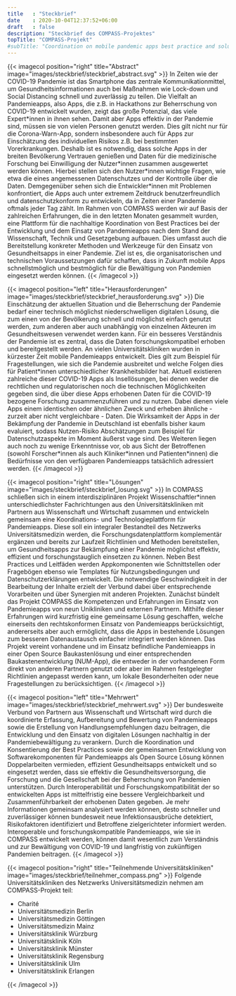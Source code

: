 ```yaml
---
title   : "Steckbrief"
date    : 2020-10-04T12:37:52+06:00
draft   : false
description: "Steckbrief des COMPASS-Projektes"
topTitle: "COMPASS-Projekt"
#subTitle: "Coordination on mobile pandemic apps best practice and solution sharing"
---
```



{{< imagecol position="right" title="Abstract" image="images/steckbrief/steckbrief_abstract.svg" >}}
In Zeiten wie der COVID-19 Pandemie ist das Smartphone das zentrale Kommunikationmittel, um Gesundheitsinformationen auch bei Maßnahmen wie Lock-down und Social Distancing schnell und zuverlässig zu teilen. Die Vielfalt an Pandemieapps, also Apps, die z.B. in Hackathons zur Beherrschung von COVID-19 entwickelt wurden, zeigt das große Potenzial, das viele Expert\*innen in ihnen sehen. Damit aber Apps effektiv in der Pandemie sind, müssen sie von vielen Personen genutzt werden. Dies gilt nicht nur für die Corona-Warn-App, sondern insbesondere auch für Apps zur Einschätzung des individuellen Risikos z.B. bei bestimmten Vorerkrankungen. Deshalb ist es notwendig, dass solche Apps in der breiten Bevölkerung Vertrauen genießen und Daten für die medizinische Forschung bei Einwilligung der Nutzer\*innen zusammen ausgewertet werden können. Hierbei stellen sich den Nutzer\*innen wichtige Fragen, wie etwa die eines angemessenen Datenschutzes und der Kontrolle über die Daten. Demgegenüber sehen sich die Entwickler\*innen mit Problemen konfrontiert, die Apps auch unter extremem Zeitdruck benutzerfreundlich und datenschutzkonform zu entwickeln, da in Zeiten einer Pandemie oftmals jeder Tag zählt. Im Rahmen von COMPASS werden wir auf Basis der zahlreichen Erfahrungen, die in den letzten Monaten gesammelt wurden, eine Plattform für die nachhaltige Koordination von Best Practices bei der Entwicklung und dem Einsatz von Pandemieapps nach dem Stand der Wissenschaft, Technik und Gesetzgebung aufbauen. Dies umfasst auch die  Bereitstellung konkreter Methoden und Werkzeuge für den Einsatz von Gesundheitsapps in einer Pandemie. Ziel ist es, die organisatorischen und technischen Voraussetzungen dafür schaffen, dass in Zukunft mobile Apps schnellstmöglich und bestmöglich für die Bewältigung von Pandemien eingesetzt werden können.
{{< /imagecol >}}


{{< imagecol position="left" title="Herausforderungen" image="images/steckbrief/steckbrief_herausforderung.svg" >}}
Die Einschätzung der aktuellen Situation und die Beherrschung der Pandemie bedarf einer technisch möglichst niederschwelligen digitalen Lösung, die zum einen von der Bevölkerung schnell und möglichst einfach genutzt werden, zum anderen aber auch unabhängig von einzelnen Akteuren im Gesundheitswesen verwendet werden kann. Für ein besseres Verständnis der Pandemie ist es zentral, dass die Daten forschungskompatibel erhoben und bereitgestellt werden.  An vielen Universitätskliniken wurden in kürzester Zeit mobile Pandemieapps entwickelt. Dies gilt zum Beispiel für Fragestellungen, wie sich die Pandemie ausbreitet und welche Folgen dies für Patient\*innen unterschiedlicher Krankheitsbilder hat. Aktuell existieren zahlreiche dieser COVID-19 Apps als Insellösungen, bei denen weder die rechtlichen und regulatorischen noch die technischen Möglichkeiten gegeben sind, die über diese Apps erhobenen Daten für die COVID-19 bezogene Forschung zusammenzuführen und zu nutzen. Dabei dienen viele Apps einem identischen oder ähnlichen Zweck und erheben ähnliche - zurzeit aber nicht vergleichbare - Daten. Die Wirksamkeit der Apps in der Bekämpfung der Pandemie in Deutschland ist ebenfalls bisher kaum evaluiert, sodass Nutzen-Risiko Abschätzungen zum Beispiel für Datenschutzaspekte im Moment äußerst vage sind. Des Weiteren liegen auch noch zu wenige Erkenntnisse vor, ob aus Sicht der Betroffenen (sowohl Forscher\*innen als auch Kliniker\*innen und Patienten\*innen) die Bedürfnisse von den verfügbaren Pandemieapps tatsächlich adressiert werden.
{{< /imagecol >}}


{{< imagecol position="right" title="Lösungen" image="images/steckbrief/steckbrief_losung.svg" >}}
In COMPASS schließen sich in einem interdisziplinären Projekt Wissenschaftler*innen unterschiedlichster Fachrichtungen aus den Universitätskliniken mit Partnern aus Wissenschaft und Wirtschaft zusammen und entwickeln gemeinsam eine Koordinations- und Technologieplattform für Pandemieapps. Diese soll ein integraler Bestandteil des Netzwerks Universitätsmedizin werden, die Forschungsdatenplattform komplementär ergänzen und bereits zur Laufzeit Richtlinien und Methoden bereitstellen, um Gesundheitsapps zur Bekämpfung einer Pandemie möglichst effektiv, effizient und forschungstauglich einsetzen zu können. Neben Best Practices und Leitfäden werden Appkomponenten wie Schnittstellen oder Fragebögen ebenso wie Templates für Nutzungsbedingungen und Datenschutzerklärungen entwickelt. Die notwendige Geschwindigkeit in der Bearbeitung der Inhalte erzielt der Verbund dabei über entsprechende Vorarbeiten und über Synergien mit anderen Projekten. Zunächst bündelt das Projekt COMPASS die Kompetenzen und Erfahrungen im Einsatz von Pandemieapps von neun Unikliniken und externen Partnern. Mithilfe dieser Erfahrungen wird kurzfristig eine gemeinsame Lösung geschaffen, welche einerseits den rechtskonformen Einsatz von Pandemieapps berücksichtigt, andererseits aber auch ermöglicht, dass die Apps in bestehende Lösungen zum besseren Datenaustausch einfacher integriert werden können. Das Projekt vereint vorhandene und im Einsatz befindliche Pandemieapps in einer Open Source Baukastenlösung und einer entsprechenden Baukastenentwicklung (NUM-App), die entweder in der vorhandenen Form direkt von anderen Partnern genutzt oder aber im Rahmen festgelegter Richtlinien angepasst werden kann, um lokale Besonderheiten oder neue Fragestellungen zu berücksichtigen.
{{< /imagecol >}}


{{< imagecol position="left" title="Mehrwert" image="images/steckbrief/steckbrief_mehrwert.svg" >}}
Der bundesweite Verbund von Partnern aus Wissenschaft und Wirtschaft wird durch die koordinierte Erfassung, Aufbereitung und Bewertung von Pandemieapps sowie die Erstellung von Handlungsempfehlungen dazu beitragen, die Entwicklung und den Einsatz von digitalen Lösungen nachhaltig in der Pandemiebewältigung zu verankern. Durch die Koordination und Konsentierung der Best Practices sowie der gemeinsamen Entwicklung von Softwarekomponenten für Pandemieapps als Open Source Lösung können Doppelarbeiten vermieden, effizient Gesundheitsapps entwickelt und so eingesetzt werden, dass sie effektiv die Gesundheitsversorgung, die Forschung und die Gesellschaft bei der Beherrschung von Pandemien unterstützen. Durch Interoperabilität und Forschungskompatibilität der so entwickelten Apps ist mittelfristig eine bessere Vergleichbarkeit und Zusammenführbarkeit der erhobenen Daten gegeben. Je mehr Informationen gemeinsam analysiert werden können, desto schneller und zuverlässiger können bundesweit neue Infektionsausbrüche detektiert, Risikofaktoren identifiziert und Betroffene zielgerichteter informiert werden. Interoperable und forschungskompatible Pandemieapps, wie sie in COMPASS entwickelt werden, können damit wesentlich zum Verständnis und zur Bewältigung von COVID-19 und langfristig von zukünftigen Pandemien beitragen.
{{< /imagecol >}}


{{< imagecol position="right" title="Teilnehmende Universitätskliniken" image="images/steckbrief/teilnehmer_compass.png" >}}
Folgende Universitätskliniken des Netzwerks Universitätsmedizin nehmen am COMPASS-Projekt teil:

- Charité
- Universitätsmedizin Berlin
- Universitätsmedizin Göttingen
- Universitätsmedizin Mainz
- Universitätsklinik  Würzburg
- Universitätsklinik Köln
- Universitätsklinik Münster
- Universitätsklinik  Regensburg
- Universitätsklinik Ulm
- Universitätsklinik Erlangen
  
{{< /imagecol >}}